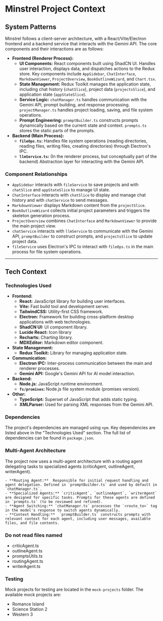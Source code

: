 # Minstrel Project Context

## System Patterns

Minstrel follows a client-server architecture, with a React/Vite/Electron frontend and a backend service that interacts with the Gemini API. The core components and their interactions are as follows:

- **Frontend (Renderer Process):**
  - **UI Components:** React components built using ShadCN UI. Handles user interaction, displays data, and dispatches actions to the Redux store. Key components include `AppSidebar`, `ChatInterface`, `MarkdownViewer`, `ProjectOverview`, `BookOutlineWizard`, and `Chart.tsx`.
  - **State Management:** Redux Toolkit manages the application state, including chat history (`chatSlice`), project data (`projectsSlice`), and application state (`appStateSlice`).
  - **Service Logic:** `chatManager.ts` handles communication with the Gemini API, prompt building, and response processing. `projectManager.ts` handles project loading, saving, and file system operations.
  - **Prompt Engineering:** `promptBuilder.ts` constructs prompts dynamically based on the current state and context. `prompts.ts` stores the static parts of the prompts.
- **Backend (Main Process):**
  - **`fileOps.ts`:** Handles file system operations (reading directories, reading files, writing files, creating directories) through Electron's IPC.
  - **`llmService.ts`:** (In the renderer process, but conceptually part of the backend) Abstraction layer for interacting with the Gemini API.

### Component Relationships

- `AppSidebar` interacts with `fileService` to save projects and with `chatSlice` and `appStateSlice` to manage UI state.
- `ChatInterface` interacts with `chatSlice` to display and manage chat history and with `chatService` to send messages.
- `MarkdownViewer` displays Markdown content from the `projectSlice`.
- `BookOutlineWizard` collects initial project parameters and triggers the skeleton generation process.
- `ProjectOverview` combines `ChatInterface` and `MarkdownViewer` to provide the main project view.
- `chatService` interacts with `llmService` to communicate with the Gemini API, `promptBuilder` to construct prompts, and `projectsSlice` to update project data.
- `fileService` uses Electron's IPC to interact with `fileOps.ts` in the main process for file system operations.

---

## Tech Context

### Technologies Used

- **Frontend:**
  - **React:** JavaScript library for building user interfaces.
  - **Vite:** Fast build tool and development server.
  - **TailwindCSS:** Utility-first CSS framework.
  - **Electron:** Framework for building cross-platform desktop applications with web technologies.
  - **ShadCN UI:** UI component library.
  - **Lucide React:** Icon library
  - **Recharts:** Charting library.
  - **MDXEditor:** Markdown editor component.
- **State Management:**
  - **Redux Toolkit:** Library for managing application state.
- **Communication:**
  - **Electron IPC:** Inter-process communication between the main and renderer processes.
  - **Gemini API:** Google's Gemini API for AI model interaction.
- **Backend:**
  - **Node.js:** JavaScript runtime environment.
  - **`fs/promises`:** Node.js file system module (promises version).
- **Other:**
  - **TypeScript:** Superset of JavaScript that adds static typing.
  - **XMLParser:** Used for parsing XML responses from the Gemini API.

### Dependencies

The project's dependencies are managed using `npm`. Key dependencies are listed above in the "Technologies Used" section. The full list of dependencies can be found in `package.json`.

### Multi-Agent Architecture

The project now uses a multi-agent architecture with a routing agent delegating tasks to specialized agents (criticAgent, outlineAgent, writerAgent).

    - **Routing Agent:**  Responsible for initial request handling and agent delegation. Defined in `promptBuilder.ts` and used by default in `chatManager.ts`.
    - **Specialized Agents:** `criticAgent`, `outlineAgent`, `writerAgent` are designed for specific tasks. Prompts for these agents are defined in `prompts.ts` (to be reviewed and refined).
    - **Agent Switching:** `chatManager.ts` processes the `<route_to>` tag in the model's response to switch agents dynamically.
    - **Context Handling:**  `promptBuilder.ts` constructs prompts with relevant context for each agent, including user messages, available files, and file contents.

### Do not read files named

- criticAgent.ts
- outlineAgent.ts
- promptsUtils.ts
- routingAgent.ts
- writerAgent.ts

### Testing

Mock projects for testing are located in the `mock-projects` folder. The available mock projects are:

- Romance Island
- Science Station 2
- Western 3

